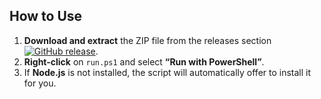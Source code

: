 ## How to Use

1. **Download and extract** the ZIP file from the releases section [![GitHub release](https://img.shields.io/github/v/release/gidimas/servicebus_messenger?include_prereleases&sort=semver)](https://github.com/gidimas/servicebus_messenger/releases/latest).  
2. **Right-click** on `run.ps1` and select **“Run with PowerShell”**.  
3. If **Node.js** is not installed, the script will automatically offer to install it for you.  

